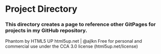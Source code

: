 # Project Directory

### This directory creates a page to reference other GitPages for projects in my GitHub repository.


Phantom by HTML5 UP
html5up.net | @ajlkn
Free for personal and commercial use under the CCA 3.0 license (html5up.net/license)
